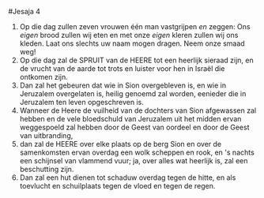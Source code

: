 #Jesaja 4
1. Op die dag zullen zeven vrouwen één man vastgrijpen *en* zeggen: Ons *eigen* brood zullen wij eten en met onze *eigen* kleren zullen wij ons kleden. Laat ons slechts uw naam mogen dragen. Neem onze smaad weg!
2. Op die dag zal de SPRUIT van de HEERE tot een heerlijk sieraad zijn, en de vrucht van de aarde tot trots en luister voor hen in Israël die ontkomen zijn.
3. Dan zal het gebeuren dat wie in Sion overgebleven is, en wie in Jeruzalem overgelaten is, heilig genoemd zal worden, eenieder die in Jeruzalem ten leven opgeschreven is.
4. Wanneer de Heere de vuilheid van de dochters van Sion afgewassen zal hebben en de vele bloedschuld van Jeruzalem uit het midden ervan weggespoeld zal hebben door de Geest van oordeel en door de Geest van uitbranding,
5. dan zal de HEERE over elke plaats op de berg Sion en over de samenkomsten ervan overdag een wolk scheppen en rook, en 's nachts een schijnsel van vlammend vuur; ja, over alles wat heerlijk is, zal een beschutting zijn.
6. Dan zal een hut dienen tot schaduw overdag tegen de hitte, en als toevlucht en schuilplaats tegen de vloed en tegen de regen.

